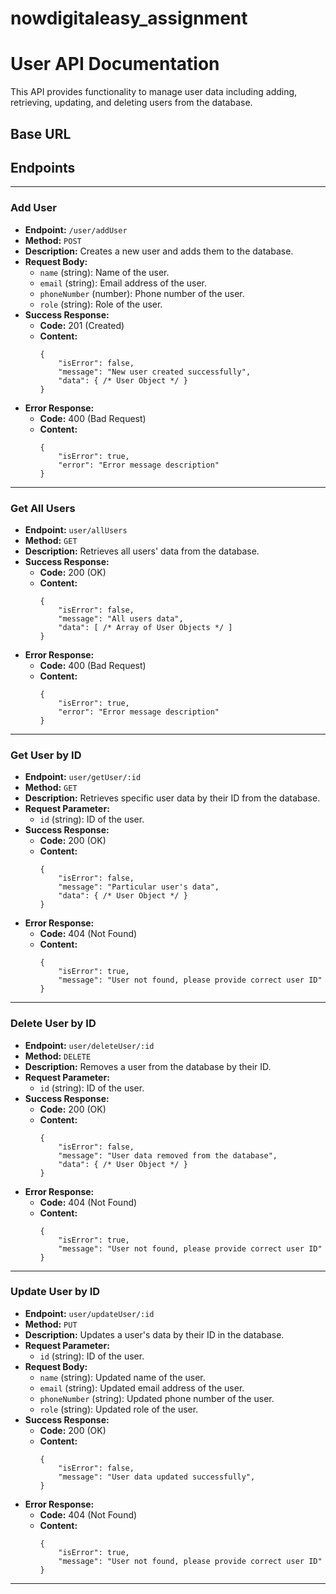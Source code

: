 # nowdigitaleasy_assignment

# User API Documentation

This API provides functionality to manage user data including adding, retrieving, updating, and deleting users from the database.

## Base URL


## Endpoints

---

### Add User
- **Endpoint:** `/user/addUser`
- **Method:** `POST`
- **Description:** Creates a new user and adds them to the database.
- **Request Body:**
    - `name` (string): Name of the user.
    - `email` (string): Email address of the user.
    - `phoneNumber` (number): Phone number of the user.
    - `role` (string): Role of the user.
- **Success Response:**
    - **Code:** 201 (Created)
    - **Content:** 
        ```
        {
            "isError": false,
            "message": "New user created successfully",
            "data": { /* User Object */ }
        }
        ```
- **Error Response:**
    - **Code:** 400 (Bad Request)
    - **Content:** 
        ```
        {
            "isError": true,
            "error": "Error message description"
        }
        ```

---

### Get All Users
- **Endpoint:** `user/allUsers`
- **Method:** `GET`
- **Description:** Retrieves all users' data from the database.
- **Success Response:**
    - **Code:** 200 (OK)
    - **Content:** 
        ```
        {
            "isError": false,
            "message": "All users data",
            "data": [ /* Array of User Objects */ ]
        }
        ```
- **Error Response:**
    - **Code:** 400 (Bad Request)
    - **Content:** 
        ```
        {
            "isError": true,
            "error": "Error message description"
        }
        ```

---

### Get User by ID
- **Endpoint:** `user/getUser/:id`
- **Method:** `GET`
- **Description:** Retrieves specific user data by their ID from the database.
- **Request Parameter:**
    - `id` (string): ID of the user.
- **Success Response:**
    - **Code:** 200 (OK)
    - **Content:** 
        ```
        {
            "isError": false,
            "message": "Particular user's data",
            "data": { /* User Object */ }
        }
        ```
- **Error Response:**
    - **Code:** 404 (Not Found)
    - **Content:** 
        ```
        {
            "isError": true,
            "message": "User not found, please provide correct user ID"
        }
        ```

---

### Delete User by ID
- **Endpoint:** `user/deleteUser/:id`
- **Method:** `DELETE`
- **Description:** Removes a user from the database by their ID.
- **Request Parameter:**
    - `id` (string): ID of the user.
- **Success Response:**
    - **Code:** 200 (OK)
    - **Content:** 
        ```
        {
            "isError": false,
            "message": "User data removed from the database",
            "data": { /* User Object */ }
        }
        ```
- **Error Response:**
    - **Code:** 404 (Not Found)
    - **Content:** 
        ```
        {
            "isError": true,
            "message": "User not found, please provide correct user ID"
        }
        ```

---

### Update User by ID
- **Endpoint:** `user/updateUser/:id`
- **Method:** `PUT`
- **Description:** Updates a user's data by their ID in the database.
- **Request Parameter:**
    - `id` (string): ID of the user.
- **Request Body:**
    - `name` (string): Updated name of the user.
    - `email` (string): Updated email address of the user.
    - `phoneNumber` (string): Updated phone number of the user.
    - `role` (string): Updated role of the user.
- **Success Response:**
    - **Code:** 200 (OK)
    - **Content:** 
        ```
        {
            "isError": false,
            "message": "User data updated successfully",
        }
        ```
- **Error Response:**
    - **Code:** 404 (Not Found)
    - **Content:** 
        ```
        {
            "isError": true,
            "message": "User not found, please provide correct user ID"
        }
        ```

---

